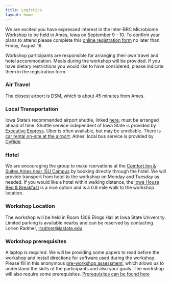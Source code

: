 ```yaml
---
title: Logistics
layout: home
---
```


We are excited you have expressed interest in the Inter-BRC Microbiome Workshop to be held in Ames, Iowa on September 9 - 10.  To confirm your plans to attend please complete this [online registration form](https://docs.google.com/forms/d/e/1FAIpQLSfR9CHtMowWZBK-ZRhNPGEkUa-S-qxNZWnEr9yJS5MvVDb4rA/viewform) no later than Friday, August 16.

Workshop participants are responsible for arranging their own travel and hotel accommodation. Meals during the workshop will be provided. If you have dietary restrictions you would like to have considered, please indicate them in the registration form.

### Air Travel
The closest airport is DSM, which is about 45 minutes from Ames.  

 
### Local Transportation
Iowa State’s recommended airport shuttle, linked [here](https://www.transportation.iastate.edu/airport-shuttle), must be arranged ahead of time. Shuttle service independent of Iowa State is provided by [Executive Express](https://www.executiveexpress.biz/). Uber is often available, but may be unreliable. There is [car rental on-site at the airport](https://www.flydsm.com/at-the-airport/ground-transportation/car-rentals). Ames' local bus service is provided by [CyRide](https://www.cyride.com/home).

### Hotel
We are encouraging the group to make rservations at the [Comfort Inn & Suites Ames near ISU Campus](https://www.choicehotels.com/iowa/ames/comfort-inn-hotels) by booking directly through the hotel. We will provide transport from hotel to the workshop on Monday and Tuesday as needed.  If you would like a hotel within walking distance, the [Iowa House Bed & Breakfast](https://iowahouseames.com/) is a nice option and is a 0.8 mile walk to the workshop location.

### Workshop Location
The workshop will be held in Room 1306 Elings Hall at Iowa State University. Limited parking is available nearby and can be reserved by contacting Lorien Radmer, lradmer@iastate.edu 

### Workshop prerequisites
A laptop is required.  We will be providing some papers to read before the workshop and install directions for software used during the workshop. Please fill in this anonymous [pre-workshop assessment](https://forms.gle/1Q2qT3F799v35P8x5), which allows us to understand the skills of the participants and also your goals.  The workshop will also require some prerequisites. [Prerequisites can be found here](https://www.germslab.org/interbrc-microbiome/prep.html)
